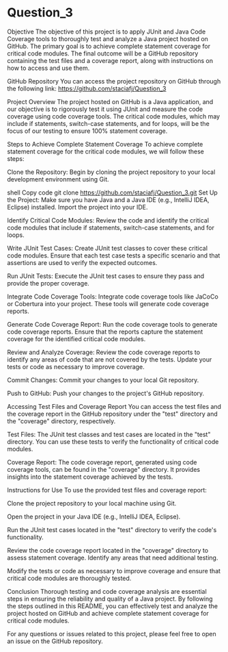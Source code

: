 # Question_3
Objective
The objective of this project is to apply JUnit and Java Code Coverage tools to thoroughly test and analyze a Java project hosted on GitHub. The primary goal is to achieve complete statement coverage for critical code modules. The final outcome will be a GitHub repository containing the test files and a coverage report, along with instructions on how to access and use them.

GitHub Repository
You can access the project repository on GitHub through the following link: https://github.com/staciafj/Question_3

Project Overview
The project hosted on GitHub is a Java application, and our objective is to rigorously test it using JUnit and measure the code coverage using code coverage tools. The critical code modules, which may include if statements, switch-case statements, and for loops, will be the focus of our testing to ensure 100% statement coverage.

Steps to Achieve Complete Statement Coverage
To achieve complete statement coverage for the critical code modules, we will follow these steps:

Clone the Repository: Begin by cloning the project repository to your local development environment using Git.

shell
Copy code
git clone https://github.com/staciafj/Question_3.git
Set Up the Project: Make sure you have Java and a Java IDE (e.g., IntelliJ IDEA, Eclipse) installed. Import the project into your IDE.

Identify Critical Code Modules: Review the code and identify the critical code modules that include if statements, switch-case statements, and for loops.

Write JUnit Test Cases: Create JUnit test classes to cover these critical code modules. Ensure that each test case tests a specific scenario and that assertions are used to verify the expected outcomes.

Run JUnit Tests: Execute the JUnit test cases to ensure they pass and provide the proper coverage.

Integrate Code Coverage Tools: Integrate code coverage tools like JaCoCo or Cobertura into your project. These tools will generate code coverage reports.

Generate Code Coverage Report: Run the code coverage tools to generate code coverage reports. Ensure that the reports capture the statement coverage for the identified critical code modules.

Review and Analyze Coverage: Review the code coverage reports to identify any areas of code that are not covered by the tests. Update your tests or code as necessary to improve coverage.

Commit Changes: Commit your changes to your local Git repository.

Push to GitHub: Push your changes to the project's GitHub repository.

Accessing Test Files and Coverage Report
You can access the test files and the coverage report in the GitHub repository under the "test" directory and the "coverage" directory, respectively.

Test Files: The JUnit test classes and test cases are located in the "test" directory. You can use these tests to verify the functionality of critical code modules.

Coverage Report: The code coverage report, generated using code coverage tools, can be found in the "coverage" directory. It provides insights into the statement coverage achieved by the tests.

Instructions for Use
To use the provided test files and coverage report:

Clone the project repository to your local machine using Git.

Open the project in your Java IDE (e.g., IntelliJ IDEA, Eclipse).

Run the JUnit test cases located in the "test" directory to verify the code's functionality.

Review the code coverage report located in the "coverage" directory to assess statement coverage. Identify any areas that need additional testing.

Modify the tests or code as necessary to improve coverage and ensure that critical code modules are thoroughly tested.

Conclusion
Thorough testing and code coverage analysis are essential steps in ensuring the reliability and quality of a Java project. By following the steps outlined in this README, you can effectively test and analyze the project hosted on GitHub and achieve complete statement coverage for critical code modules.

For any questions or issues related to this project, please feel free to open an issue on the GitHub repository.
